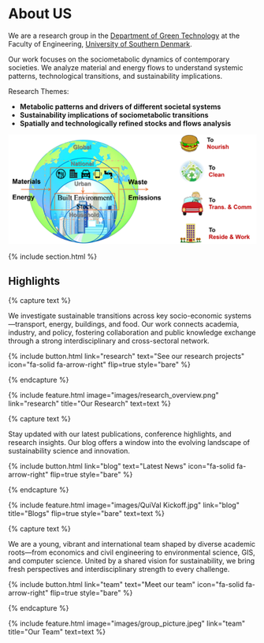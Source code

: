 ---
---
# **About US**

We are a research group in the [Department of Green Technology](https://www.sdu.dk/en/igt) at the Faculty of Engineering, [University of Southern Denmark](https://www.sdu.dk/en). 

Our work focuses on the sociometabolic dynamics of contemporary societies. We analyze material and energy flows to understand systemic patterns, technological transitions, and sustainability implications.

Research Themes:
- **Metabolic patterns and drivers of different societal systems**
- **Sustainability implications of sociometabolic transitions**
- **Spatially and technologically refined stocks and flows analysis**

![Overview Image](images/overview.png)


{% include section.html %}

## Highlights

{% capture text %}

We investigate sustainable transitions across key socio-economic systems—transport, energy, buildings, and food. Our work connects academia, industry, and policy, fostering collaboration and public knowledge exchange through a strong interdisciplinary and cross-sectoral network.

{%
  include button.html
  link="research"
  text="See our research projects"
  icon="fa-solid fa-arrow-right"
  flip=true
  style="bare"
%}

{% endcapture %}

{%
  include feature.html
  image="images/research_overview.png"
  link="research"
  title="Our Research"
  text=text
%}

{% capture text %}

Stay updated with our latest publications, conference highlights, and research insights. Our blog offers a window into the evolving landscape of sustainability science and innovation.

{%
  include button.html
  link="blog"
  text="Latest News"
  icon="fa-solid fa-arrow-right"
  flip=true
  style="bare"
%}

{% endcapture %}

{%
  include feature.html
  image="images/QuiVal Kickoff.jpg"
  link="blog"
  title="Blogs"
  flip=true
  style="bare"
  text=text
%}

{% capture text %}

We are a young, vibrant and international team shaped by diverse academic roots—from economics and civil engineering to environmental science, GIS, and computer science. United by a shared vision for sustainability, we bring fresh perspectives and interdisciplinary strength to every challenge.

{%
  include button.html
  link="team"
  text="Meet our team"
  icon="fa-solid fa-arrow-right"
  flip=true
  style="bare"
%}

{% endcapture %}

{%
  include feature.html
  image="images/group_picture.jpeg"
  link="team"
  title="Our Team"
  text=text
%}
